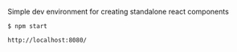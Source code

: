 Simple dev environment for creating standalone react components

`$ npm start`

`http://localhost:8080/`
